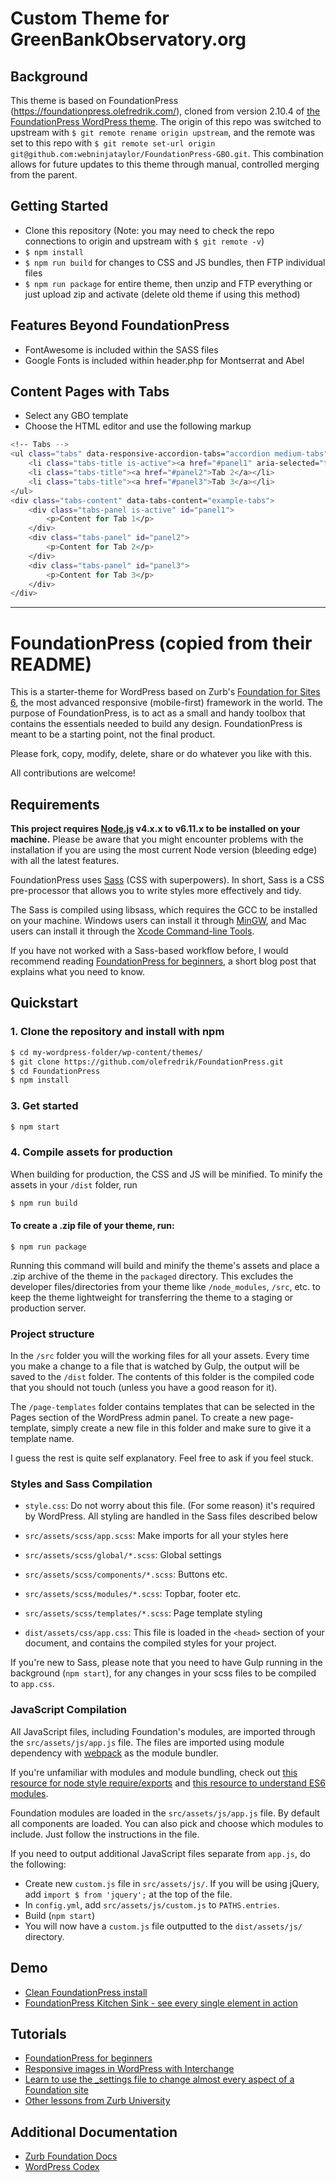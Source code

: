 # Custom Theme for GreenBankObservatory.org

## Background
This theme is based on FoundationPress (https://foundationpress.olefredrik.com/), cloned from version 2.10.4 of [the FoundationPress WordPress theme](https://github.com/olefredrik/FoundationPress). The origin of this repo was switched to upstream with `$ git remote rename origin upstream`, and the remote was set to this repo with `$ git remote set-url origin git@github.com:webninjataylor/FoundationPress-GBO.git`.  This combination allows for future updates to this theme through manual, controlled merging from the parent.

## Getting Started
- Clone this repository (Note: you may need to check the repo connections to origin and upstream with `$ git remote -v`)
- `$ npm install`
- `$ npm run build` for changes to CSS and JS bundles, then FTP individual files
- `$ npm run package` for entire theme, then unzip and FTP everything or just upload zip and activate (delete old theme if using this method)

## Features Beyond FoundationPress
- FontAwesome is included within the SASS files
- Google Fonts is included within header.php for Montserrat and Abel

## Content Pages with Tabs
- Select any GBO template
- Choose the HTML editor and use the following markup
```bash
<!-- Tabs -->
<ul class="tabs" data-responsive-accordion-tabs="accordion medium-tabs" id="example-tabs">
    <li class="tabs-title is-active"><a href="#panel1" aria-selected="true">Tab 1</a></li>
    <li class="tabs-title"><a href="#panel2">Tab 2</a></li>
    <li class="tabs-title"><a href="#panel3">Tab 3</a></li>
</ul>
<div class="tabs-content" data-tabs-content="example-tabs">
    <div class="tabs-panel is-active" id="panel1">
        <p>Content for Tab 1</p>
    </div>
    <div class="tabs-panel" id="panel2">
        <p>Content for Tab 2</p>
    </div>
    <div class="tabs-panel" id="panel3">
        <p>Content for Tab 3</p>
    </div>
</div>
```

**********************************************

# FoundationPress (copied from their README)

This is a starter-theme for WordPress based on Zurb's [Foundation for Sites 6](https://foundation.zurb.com/sites.html), the most advanced responsive (mobile-first) framework in the world. The purpose of FoundationPress, is to act as a small and handy toolbox that contains the essentials needed to build any design. FoundationPress is meant to be a starting point, not the final product.

Please fork, copy, modify, delete, share or do whatever you like with this.

All contributions are welcome!

## Requirements

**This project requires [Node.js](http://nodejs.org) v4.x.x to v6.11.x to be installed on your machine.** Please be aware that you might encounter problems with the installation if you are using the most current Node version (bleeding edge) with all the latest features.

FoundationPress uses [Sass](http://Sass-lang.com/) (CSS with superpowers). In short, Sass is a CSS pre-processor that allows you to write styles more effectively and tidy.

The Sass is compiled using libsass, which requires the GCC to be installed on your machine. Windows users can install it through [MinGW](http://www.mingw.org/), and Mac users can install it through the [Xcode Command-line Tools](http://osxdaily.com/2014/02/12/install-command-line-tools-mac-os-x/).

If you have not worked with a Sass-based workflow before, I would recommend reading [FoundationPress for beginners](https://foundationpress.olefredrik.com/posts/tutorials/foundationpress-for-beginners), a short blog post that explains what you need to know.

## Quickstart

### 1. Clone the repository and install with npm
```bash
$ cd my-wordpress-folder/wp-content/themes/
$ git clone https://github.com/olefredrik/FoundationPress.git
$ cd FoundationPress
$ npm install
```

### 3. Get started

```bash
$ npm start
```

### 4. Compile assets for production

When building for production, the CSS and JS will be minified. To minify the assets in your `/dist` folder, run

```bash
$ npm run build
```

#### To create a .zip file of your theme, run:

```
$ npm run package
```

Running this command will build and minify the theme's assets and place a .zip archive of the theme in the `packaged` directory. This excludes the developer files/directories from your theme like `/node_modules`, `/src`, etc. to keep the theme lightweight for transferring the theme to a staging or production server.

### Project structure

In the `/src` folder you will the working files for all your assets. Every time you make a change to a file that is watched by Gulp, the output will be saved to the `/dist` folder. The contents of this folder is the compiled code that you should not touch (unless you have a good reason for it).

The `/page-templates` folder contains templates that can be selected in the Pages section of the WordPress admin panel. To create a new page-template, simply create a new file in this folder and make sure to give it a template name.

I guess the rest is quite self explanatory. Feel free to ask if you feel stuck.

### Styles and Sass Compilation

 * `style.css`: Do not worry about this file. (For some reason) it's required by WordPress. All styling are handled in the Sass files described below

 * `src/assets/scss/app.scss`: Make imports for all your styles here
 * `src/assets/scss/global/*.scss`: Global settings
 * `src/assets/scss/components/*.scss`: Buttons etc.
 * `src/assets/scss/modules/*.scss`: Topbar, footer etc.
 * `src/assets/scss/templates/*.scss`: Page template styling

 * `dist/assets/css/app.css`: This file is loaded in the `<head>` section of your document, and contains the compiled styles for your project.

If you're new to Sass, please note that you need to have Gulp running in the background (``npm start``), for any changes in your scss files to be compiled to `app.css`.

### JavaScript Compilation

All JavaScript files, including Foundation's modules, are imported through the `src/assets/js/app.js` file. The files are imported using module dependency with [webpack](https://webpack.js.org/) as the module bundler.

If you're unfamiliar with modules and module bundling, check out [this resource for node style require/exports](http://openmymind.net/2012/2/3/Node-Require-and-Exports/) and [this resource to understand ES6 modules](http://exploringjs.com/es6/ch_modules.html).

Foundation modules are loaded in the `src/assets/js/app.js` file. By default all components are loaded. You can also pick and choose which modules to include. Just follow the instructions in the file.

If you need to output additional JavaScript files separate from `app.js`, do the following:
* Create new `custom.js` file in `src/assets/js/`. If you will be using jQuery, add `import $ from 'jquery';` at the top of the file.
* In `config.yml`, add `src/assets/js/custom.js` to `PATHS.entries`.
* Build (`npm start`)
* You will now have a `custom.js` file outputted to the `dist/assets/js/` directory.

## Demo

* [Clean FoundationPress install](http://foundationpress.olefredrik.com/)
* [FoundationPress Kitchen Sink - see every single element in action](http://foundationpress.olefredrik.com/kitchen-sink/)

## Tutorials

* [FoundationPress for beginners](https://foundationpress.olefredrik.com/posts/tutorials/foundationpress-for-beginners/)
* [Responsive images in WordPress with Interchange](http://rachievee.com/responsive-images-in-wordpress/)
* [Learn to use the _settings file to change almost every aspect of a Foundation site](http://zurb.com/university/lessons/66)
* [Other lessons from Zurb University](http://zurb.com/university/past-lessons)

## Additional Documentation

* [Zurb Foundation Docs](http://foundation.zurb.com/docs/)
* [WordPress Codex](http://codex.wordpress.org/)

